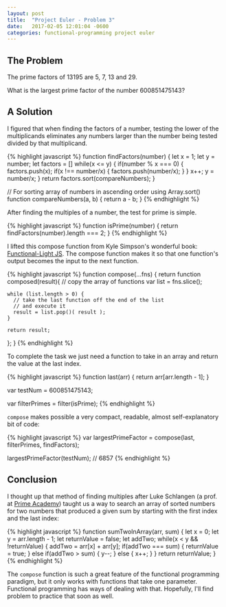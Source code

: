 ```yaml
---
layout: post
title:  "Project Euler - Problem 3"
date:   2017-02-05 12:01:04 -0600
categories: functional-programming project euler
---
```


## The Problem

The prime factors of 13195 are 5, 7, 13 and 29.

What is the largest prime factor of the number 600851475143?

## A Solution

I figured that when finding the factors of a number, testing the lower of the multiplicands eliminates any numbers larger than the number being tested divided by that multiplicand.

{% highlight javascript %}
function findFactors(number) {
  let x = 1;
  let y = number;
  let factors = []
  while(x <= y) {
    if(number % x === 0) {
      factors.push(x);
      if(x !== number/x) {
        factors.push(number/x);
      }
    }
    x++;
    y = number/x;
  }
  return factors.sort(compareNumbers);
}

// For sorting array of numbers in ascending order using Array.sort()
function compareNumbers(a, b) {
  return a - b;
}
{% endhighlight %}

After finding the multiples of a number, the test for prime is simple.

{% highlight javascript %}
function isPrime(number) {
  return findFactors(number).length === 2;
}
{% endhighlight %}


I lifted this compose function from Kyle Simpson's wonderful book: [Functional-Light JS](https://github.com/getify/Functional-Light-JS/blob/master/ch4.md). The compose function makes it so that one function's output becomes the input to the next function. 

{% highlight javascript %}
function compose(...fns) {
  return function composed(result){
    // copy the array of functions
    var list = fns.slice();

    while (list.length > 0) {
      // take the last function off the end of the list
      // and execute it
      result = list.pop()( result );
    }

    return result;
  };
}
{% endhighlight %}

To complete the task we just need a function to take in an array and return the value at the last index.

{% highlight javascript %}
function last(arr) {
  return arr[arr.length - 1];
}

var testNum = 600851475143;

var filterPrimes = filter(isPrime);
{% endhighlight %}

`compose` makes possible a very compact, readable, almost self-explanatory bit of code:

{% highlight javascript %}
var largestPrimeFactor = compose(last, filterPrimes, findFactors);

largestPrimeFactor(testNum); // 6857
{% endhighlight %}

## Conclusion

I thought up that method of finding multiples after Luke Schlangen (a prof. at [Prime Academy](https://primeacademy.io)) taught us a way to search an array of sorted numbers for two numbers that produced a given sum by starting with the first index and the last index:

{% highlight javascript %}
function sumTwoInArray(arr, sum) {
  let x = 0;
  let y = arr.length - 1;
  let returnValue = false;
  let addTwo;
  while(x < y && !returnValue) {
    addTwo = arr[x] + arr[y];
    if(addTwo === sum) {
      returnValue = true;
    } else if(addTwo > sum) {
      y--;
    } else {
      x++;
    }
  }
  return returnValue;
}
{% endhighlight %}

The `compose` function is such a great feature of the functional programming paradigm, but it only works with functions that take one parameter. Functional programming has ways of dealing with that. Hopefully, I'll find problem to practice that soon as well.

